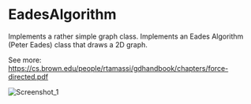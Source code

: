 # EadesAlgorithm

Implements a rather simple graph class. Implements an Eades Algorithm (Peter Eades) class that draws a 2D graph.

See more: https://cs.brown.edu/people/rtamassi/gdhandbook/chapters/force-directed.pdf

![Screenshot_1](https://github.com/KatrashOrigon/EadesAlgorithm/assets/91650257/757ff41c-ff09-4e97-bf2a-04d0e10d937b)
